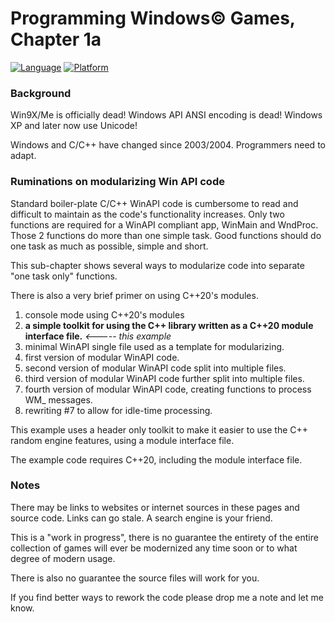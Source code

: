 # Programming Windows© Games, Chapter 1a

[![Language](https://img.shields.io/badge/Language%20-C++-blue.svg)](https://github.com/GeorgePimpleton/Win32-games/)
[![Platform](https://img.shields.io/badge/Platform%20-Win32-blue.svg)](https://github.com/GeorgePimpleton/Win32-games/)

### Background

Win9X/Me is officially dead!  Windows API ANSI encoding is dead!  Windows XP and later now use Unicode!

Windows and C/C++ have changed since 2003/2004.  Programmers need to adapt.

### Ruminations on modularizing Win API code

Standard boiler-plate C/C++ WinAPI code is cumbersome to read and difficult to maintain as the code's functionality increases.  Only two functions are required for a WinAPI compliant app, WinMain and WndProc. Those 2 functions do more than one simple task. Good functions should do one task as much as possible, simple and short.

This sub-chapter shows several ways to modularize code into separate "one task only" functions.

There is also a very brief primer on using C++20's modules.

1. console mode using C++20's modules
2. **a simple toolkit for using the C++ <random> library written as a C++20 module interface file.** *<----- this example*
3. minimal WinAPI single file used as a template for modularizing.
4. first version of modular WinAPI code.
5. second version of modular WinAPI code split into multiple files.
6. third version of modular WinAPI code further split into multiple files.
7. fourth version of modular WinAPI code, creating functions to process WM_ messages.
8. rewriting #7 to allow for idle-time processing.

This example uses a header only toolkit to make it easier to use the C++ random engine features, using a module interface file.

The example code requires C++20, including the module interface file.

### Notes

There may be links to websites or internet sources in these pages and source code. Links can go stale. A search engine is your friend.

This is a "work in progress", there is no guarantee the entirety of the entire collection of games will ever be modernized any time soon or to what degree of modern usage.

There is also no guarantee the source files will work for you.

If you find better ways to rework the code please drop me a note and let me know.
